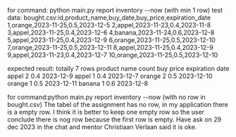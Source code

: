 for command: python main.py report inventory --now (with min 1 row)
test data:
bought.csv:id,product_name,buy_date,buy_price,expiration_date
1,orange,2023-11-25,0.5,2023-12-5
2,appel,2023-11-23,0.4,2023-11-8
3,appel,2023-11-25,0.4,2023-12-6
4,banana,2023-11-24,0.6,2023-12-8
5,appel,2023-11-25,0.4,2023-12-9
6,orange,2023-11-25,0.5,2023-12-10
7,orange,2023-11-25,0.5,2023-12-11
8,appel,2023-11-25,0.4,2023-12-9
9,appel,2023-11-23,0.4,2023-12-7
10,orange,2023-11-25,0.5,2023-12-10

expected result: totally 7 rows
product name  count  buy price  expiration date
appel         2      0.4        2023-12-9
appel         1      0.4        2023-12-7
orange        2      0.5        2023-12-10
orange        1      0.5        2023-12-11
banana        1      0.6        2023-12-8

for command:python main.py report inventory --now (with no row in bought.csv)
The tabel of the assignment has no row, in my application there is a empty row.
I think it is better to keep one empty row so the user conclude there is nog row 
because the first row is empty. Have ask on 29 dec 2023 in the chat and mentor Christiaan Verlaan
said it is oke.